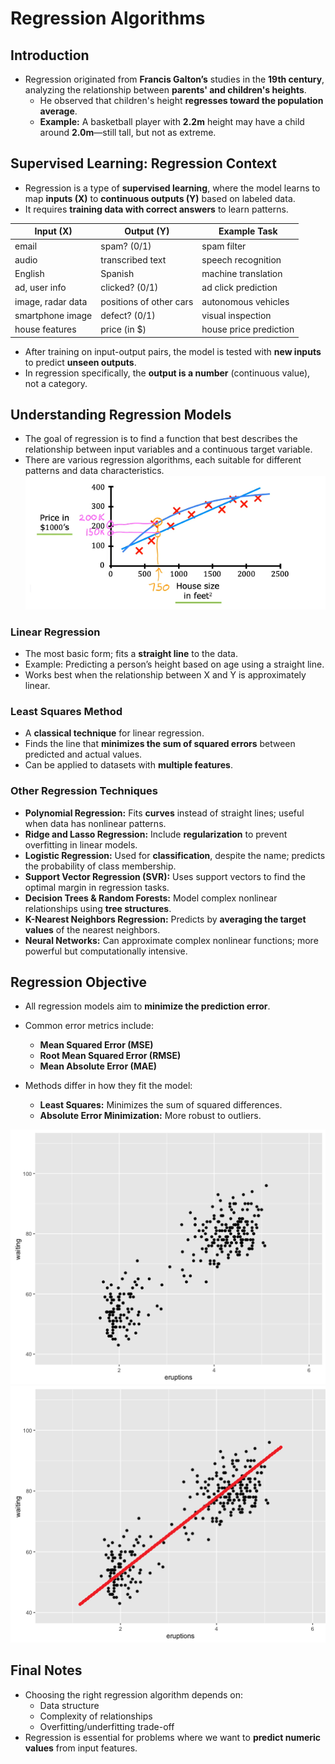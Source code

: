 # **Regression Algorithms**

## **Introduction**

- Regression originated from **Francis Galton’s** studies in the **19th century**, analyzing the relationship between **parents' and children's heights**.
  - He observed that children's height **regresses toward the population average**.
  - **Example:** A basketball player with **2.2m** height may have a child around **2.0m**—still tall, but not as extreme.

## **Supervised Learning: Regression Context**

- Regression is a type of **supervised learning**, where the model learns to map **inputs (X)** to **continuous outputs (Y)** based on labeled data.
- It requires **training data with correct answers** to learn patterns.

| Input (X)         | Output (Y)              | Example Task           |
| ----------------- | ----------------------- | ---------------------- |
| email             | spam? (0/1)             | spam filter            |
| audio             | transcribed text        | speech recognition     |
| English           | Spanish                 | machine translation    |
| ad, user info     | clicked? (0/1)          | ad click prediction    |
| image, radar data | positions of other cars | autonomous vehicles    |
| smartphone image  | defect? (0/1)           | visual inspection      |
| house features    | price (in $)            | house price prediction |

- After training on input-output pairs, the model is tested with **new inputs** to predict **unseen outputs**.
- In regression specifically, the **output is a number** (continuous value), not a category.

## **Understanding Regression Models**

- The goal of regression is to find a function that best describes the relationship between input variables and a continuous target variable.
- There are various regression algorithms, each suitable for different patterns and data characteristics.
  ![img](../../img/Screenshot%20from%202025-04-29%2007-06-20.png)

### **Linear Regression**

- The most basic form; fits a **straight line** to the data.
- Example: Predicting a person’s height based on age using a straight line.
- Works best when the relationship between X and Y is approximately linear.

### **Least Squares Method**

- A **classical technique** for linear regression.
- Finds the line that **minimizes the sum of squared errors** between predicted and actual values.
- Can be applied to datasets with **multiple features**.

### **Other Regression Techniques**

- **Polynomial Regression:** Fits **curves** instead of straight lines; useful when data has nonlinear patterns.
- **Ridge and Lasso Regression:** Include **regularization** to prevent overfitting in linear models.
- **Logistic Regression:** Used for **classification**, despite the name; predicts the probability of class membership.
- **Support Vector Regression (SVR):** Uses support vectors to find the optimal margin in regression tasks.
- **Decision Trees & Random Forests:** Model complex nonlinear relationships using **tree structures**.
- **K-Nearest Neighbors Regression:** Predicts by **averaging the target values** of the nearest neighbors.
- **Neural Networks:** Can approximate complex nonlinear functions; more powerful but computationally intensive.

## **Regression Objective**

- All regression models aim to **minimize the prediction error**.
- Common error metrics include:

  - **Mean Squared Error (MSE)**
  - **Root Mean Squared Error (RMSE)**
  - **Mean Absolute Error (MAE)**

- Methods differ in how they fit the model:
  - **Least Squares:** Minimizes the sum of squared differences.
  - **Absolute Error Minimization:** More robust to outliers.

![img](../../img/Screenshot%20from%202025-03-31%2013-35-46.png)
![img](../../img/Screenshot%20from%202025-03-31%2013-37-46.png)

## **Final Notes**

- Choosing the right regression algorithm depends on:
  - Data structure
  - Complexity of relationships
  - Overfitting/underfitting trade-off
- Regression is essential for problems where we want to **predict numeric values** from input features.
